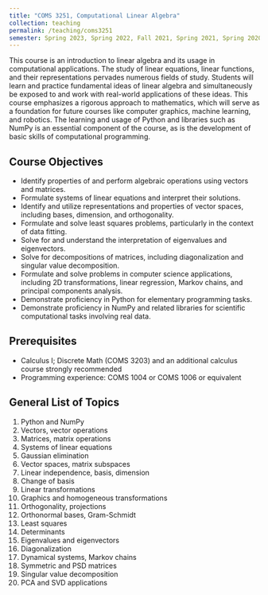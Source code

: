 ```yaml
---
title: "COMS 3251, Computational Linear Algebra"
collection: teaching
permalink: /teaching/coms3251
semester: Spring 2023, Spring 2022, Fall 2021, Spring 2021, Spring 2020
---
```


This course is an introduction to linear algebra and its usage in computational applications. The study of linear equations, linear functions, and their representations pervades numerous fields of study. Students will learn and practice fundamental ideas of linear algebra and simultaneously be exposed to and work with real-world applications of these ideas. This course emphasizes a rigorous approach to mathematics, which will serve as a foundation for future courses like computer graphics, machine learning, and robotics. The learning and usage of Python and libraries such as NumPy is an essential component of the course, as is the development of basic skills of computational programming.

## Course Objectives
- Identify properties of and perform algebraic operations using vectors and matrices.
- Formulate systems of linear equations and interpret their solutions.
- Identify and utilize representations and properties of vector spaces, including bases, dimension, and orthogonality.
- Formulate and solve least squares problems, particularly in the context of data fitting.
- Solve for and understand the interpretation of eigenvalues and eigenvectors.
- Solve for decompositions of matrices, including diagonalization and singular value decomposition.
- Formulate and solve problems in computer science applications, including 2D transformations, linear regression, Markov chains, and principal components analysis.
- Demonstrate proficiency in Python for elementary programming tasks.
- Demonstrate proficiency in NumPy and related libraries for scientific computational tasks involving real data.

## Prerequisites
- Calculus I; Discrete Math (COMS 3203) and an additional calculus course strongly recommended
- Programming experience: COMS 1004 or COMS 1006 or equivalent 

## General List of Topics
1. Python and NumPy
2. Vectors, vector operations
3. Matrices, matrix operations
4. Systems of linear equations
5. Gaussian elimination
6. Vector spaces, matrix subspaces
7. Linear independence, basis, dimension
8. Change of basis
9. Linear transformations
10. Graphics and homogeneous transformations
11. Orthogonality, projections
12. Orthonormal bases, Gram-Schmidt
13. Least squares
14. Determinants
15. Eigenvalues and eigenvectors
16. Diagonalization
17. Dynamical systems, Markov chains
18. Symmetric and PSD matrices
19. Singular value decomposition
20. PCA and SVD applications
